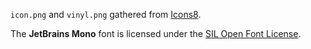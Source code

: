 `icon.png` and `vinyl.png` gathered from [Icons8](https://icons8.com/).

The **JetBrains Mono** font is licensed under the [SIL Open Font License](https://github.com/JetBrains/JetBrainsMono/blob/master/OFL.txt).